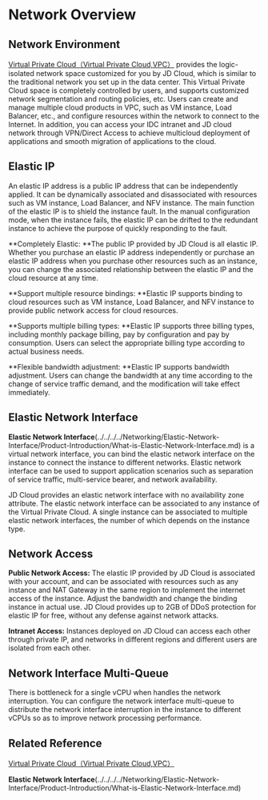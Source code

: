 # Network Overview
## Network Environment

[Virtual Private Cloud（Virtual Private Cloud,VPC）](../../../../Networking/Virtual-Private-Cloud/Introduction/VPC-Overview.md) provides the logic-isolated network space customized for you by JD Cloud, which is similar to the traditional network you set up in the data center. This Virtual Private Cloud space is completely controlled by users, and supports customized network segmentation and routing policies, etc. Users can create and manage multiple cloud products in VPC, such as VM instance, Load Balancer, etc., and configure resources within the network to connect to the Internet. In addition, you can access your IDC intranet and JD cloud network through VPN/Direct Access to achieve multicloud deployment of applications and smooth migration of applications to the cloud.

## Elastic IP

An elastic IP address is a public IP address that can be independently applied. It can be dynamically associated and disassociated with resources such as VM instance, Load Balancer, and NFV instance. The main function of the elastic IP is to shield the instance fault. In the manual configuration mode, when the instance fails, the elastic IP can be drifted to the redundant instance to achieve the purpose of quickly responding to the fault.

**Completely Elastic: **The public IP provided by JD Cloud is all elastic IP. Whether you purchase an elastic IP address independently or purchase an elastic IP address when you purchase other resources such as an instance, you can change the associated relationship between the elastic IP and the cloud resource at any time.

**Support multiple resource bindings: **Elastic IP supports binding to cloud resources such as VM instance, Load Balancer, and NFV instance to provide public network access for cloud resources.

**Supports multiple billing types: **Elastic IP supports three billing types, including monthly package billing, pay by configuration and pay by consumption. Users can select the appropriate billing type according to actual business needs.

**Flexible bandwidth adjustment: **Elastic IP supports bandwidth adjustment. Users can change the bandwidth at any time according to the change of service traffic demand, and the modification will take effect immediately.

## Elastic Network Interface

**Elastic Network Interface**(../../../../Networking/Elastic-Network-Interface/Product-Introduction/What-is-Elastic-Network-Interface.md) is a virtual network interface, you can bind the elastic network interface on the instance to connect the instance to different networks. Elastic network interface can be used to support application scenarios such as separation of service traffic, multi-service bearer, and network availability.

JD Cloud provides an elastic network interface with no availability zone attribute. The elastic network interface can be associated to any instance of the Virtual Private Cloud. A single instance can be associated to multiple elastic network interfaces, the number of which depends on the instance type.

## Network Access


**Public Network Access:** The elastic IP provided by JD Cloud is associated with your account, and can be associated with resources such as any instance and NAT Gateway in the same region to implement the internet access of the instance. Adjust the bandwidth and change the binding instance in actual use. JD Cloud provides up to 2GB of DDoS protection for elastic IP for free, without any defense against network attacks.

**Intranet Access:** Instances deployed on JD Cloud can access each other through private IP, and networks in different regions and different users are isolated from each other.

## Network Interface Multi-Queue
There is bottleneck for a single vCPU when handles the network interruption. You can configure the network interface multi-queue to distribute the network interface interruption in the instance to different vCPUs so as to improve network processing performance.

## Related Reference

[Virtual Private Cloud（Virtual Private Cloud,VPC）](../../../../Networking/Virtual-Private-Cloud/Introduction/VPC-Overview.md)

**Elastic Network Interface**(../../../../Networking/Elastic-Network-Interface/Product-Introduction/What-is-Elastic-Network-Interface.md)

